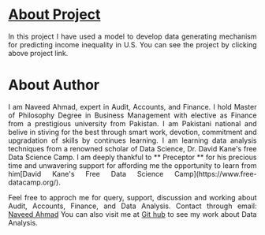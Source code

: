 # [About Project](https://naveedgill4u.github.io/income-inequality-county-wise/)
<div style="text-align: justify;"> In this project I have used a model to develop data generating mechanism for predicting income inequality in U.S. You can see the project by clicking above project link.

# About Author
<div style="text-align: justify;">I am Naveed Ahmad, expert in Audit, Accounts, and Finance. I hold Master of Philosophy Degree in Business Management with elective as Finance from a prestigious university from Pakistan. I am Pakistani national and belive in stiving for the best through smart work, devotion, commitment and upgradation of skills by continues learning. I am learning data analysis techniques from a renowned scholar of Data Science, Dr. David Kane's free Data Science Camp. I am deeply thankful to ** Preceptor ** for his precious time and unwavering support for affording me the opportunity to learn from him[David Kane's Free Data Science Camp](https://www.free-datacamp.org/). 

Feel free to approch me for query, support, discussion and working about Audit, Accounts, Finance, and Data Analysis.
Contact through email: [Naveed Ahmad](naveedgill4u@yahoo.com)
You can also visit me at [Git hub](https://github.com/naveedgill4u) to see my work about Data Analysis.
</div>
